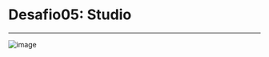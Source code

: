 # Desafio05: Studio 
<hr>

![image](https://github.com/edurojasDev/codelandia-desafio05/assets/61126545/80120dee-534c-4e9b-8191-2dd10ce91810)
